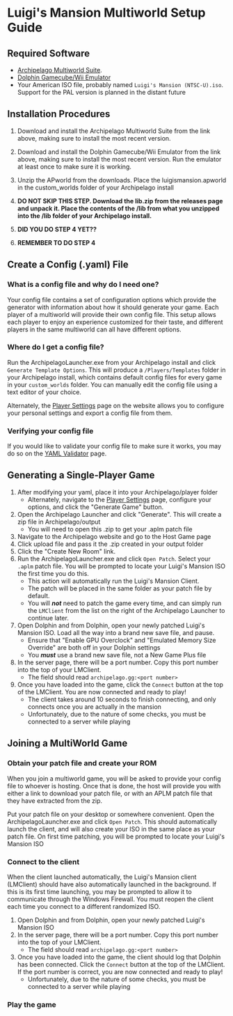 # Luigi's Mansion Multiworld Setup Guide

## Required Software

- [Archipelago Multiworld Suite](https://github.com/ArchipelagoMW/Archipelago/releases). 
- [Dolphin Gamecube/Wii Emulator](https://dolphin-emu.org/)
- Your American ISO file, probably named `Luigi's Mansion (NTSC-U).iso`. Support for the PAL version is planned in the distant future

## Installation Procedures

1. Download and install the Archipelago Multiworld Suite from the link above, making sure to install the most recent version.

2. Download and install the Dolphin Gamecube/Wii Emulator from the link above, making sure to install the most recent version.
Run the emulator at least once to make sure it is working.

3. Unzip the APworld from the downloads. Place the luigismansion.apworld in the custom_worlds folder of your Archipelago install

4. **DO NOT SKIP THIS STEP. Download the lib.zip from the releases page and unpack it. Place the contents of the /lib from what you unzipped into the /lib folder of your Archipelago install.**
5. **DID YOU DO STEP 4 YET??**
6. **REMEMBER TO DO STEP 4**

## Create a Config (.yaml) File

### What is a config file and why do I need one?

Your config file contains a set of configuration options which provide the generator with information about how it
should generate your game. Each player of a multiworld will provide their own config file. This setup allows each player
to enjoy an experience customized for their taste, and different players in the same multiworld can all have different
options.

### Where do I get a config file?

Run the ArchipelagoLauncher.exe from your Archipelago install and click `Generate Template Options`.
This will produce a `/Players/Templates` folder in your Archipelago install, which contains default config files for 
every game in your `custom_worlds` folder. You can manually edit the config file using a text editor of your choice.

Alternately, the [Player Settings](../player-settings) page on the website allows you to configure
your personal settings and export a config file from them.

### Verifying your config file

If you would like to validate your config file to make sure it works, you may do so on the
[YAML Validator](/mysterycheck) page.

## Generating a Single-Player Game

1. After modifying your yaml, place it into your Archipelago/player folder
   - Alternately, navigate to the [Player Settings](../player-settings) page, configure your options,
      and click the "Generate Game" button.
2. Open the Archipelago Launcher and click "Generate". This will create a zip file in Archipelago/output
   - You will need to open this .zip to get your .aplm patch file
3. Navigate to the Archipelago website and go to the Host Game page
4. Click upload file and pass it the .zip created in your output folder
5. Click the "Create New Room" link.
6. Run the ArchipelagoLauncher.exe and click `Open Patch`. Select your `.aplm` patch file.
You will be prompted to locate your Luigi's Mansion ISO the first time you do this.
   - This action will automatically run the Luigi's Mansion Client.
   - The patch will be placed in the same folder as your patch file by default.
   - You will ***not*** need to patch the game every time, and can simply run the `LMClient` from the list on the right of the Archipelago Launcher
to continue later.
7. Open Dolphin and from Dolphin, open your newly patched Luigi's Mansion ISO. Load all the way into a brand new save file, and pause.
   - Ensure that "Enable GPU Overclock" and "Emulated Memory Size Override" are both off in your Dolphin settings
   - You ***must*** use a brand new save file, not a New Game Plus file
8. In the server page, there will be a port number. Copy this port number into the top of your LMClient. 
   - The field should read `archipelago.gg:<port number>`
9. Once you have loaded into the game, click the `Connect` button at the top of the LMClient. You are now connected and ready to play!
   - The client takes around 10 seconds to finish connecting, and only connects once you are actually in the mansion
   - Unfortunately, due to the nature of some checks, you must be connected to a server while playing

## Joining a MultiWorld Game

### Obtain your patch file and create your ROM

When you join a multiworld game, you will be asked to provide your config file to whoever is hosting. Once that is done,
the host will provide you with either a link to download your patch file, or with an APLM patch file that they have extracted from the zip. 

Put your patch file on your desktop or somewhere convenient. Open the ArchipelagoLauncher.exe and click `Open Patch`. 
This should automatically launch the client, and will also create your ISO in the same place as your patch file. On first time patching, you will be prompted 
to locate your Luigi's Mansion ISO

### Connect to the client

When the client launched automatically, the Luigi's Mansion client (LMClient) should have also automatically launched in
the background. If this is its first time launching, you may be prompted to allow it to communicate through the Windows Firewall. You must reopen the client each time you connect to a different randomized ISO.

1. Open Dolphin and from Dolphin, open your newly patched Luigi's Mansion ISO
2. In the server page, there will be a port number. Copy this port number into the top of your LMClient. 
   - The field should read `archipelago.gg:<port number>`
3. Once you have loaded into the game, the client should log that Dolphin has been connected. Click the `Connect` button
at the top of the LMClient. If the port number is correct, you are now connected and ready to play!
   - Unfortunately, due to the nature of some checks, you must be connected to a server while playing

### Play the game


